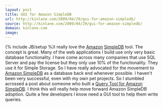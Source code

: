 ```yaml
---
layout: post
title: GUI for Amazon SimpleDB
url: http://kinlane.com/2009/04/29/gui-for-amazon-simpledb/
source: http://kinlane.com/2009/04/29/gui-for-amazon-simpledb/
domain: kinlane.com
image: 
---
```

{% include JB/setup %}I really love the <a href="http://aws.amazon.com/simpledb/">Amazon</a> <a rel="wikipedia" href="http://aws.amazon.com/simpledb/">SimpleDB</a> tool. The concept is great. Many of the web applications I build use only very basic database functionality. I have come across many companies that use SQL Server and pay the license but they only use 10% of the functionality. They use it for Simple Storage. So I have really advocated for the movement to <a href="http://aws.amazon.com/simpledb/">Amazon SimpleDB</a> as a database back end whenever possible. I haven't been very successful, even with my own pet projects. So I stumbled acrossed a post about someone who built a <a href="http://coderslike.us/2009/04/15/query-tool-for-amazon-simpledb/">Query Tool for Amazon SimpleDB</a>. I think this will really help move forward Amazon SimpleDB adoption. Quite a few developers I know need a GUI tool to help them write queries.